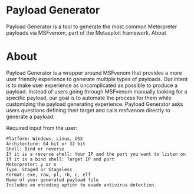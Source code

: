 # Payload Generator
Payload Generator is a tool to generate the most common Meterpreter payloads via MSFvenom, part of the Metasploit framework.
About

# About
Payload Generator is a wrapper around MSFvenom that provides a more user friendly experience to generate multiple types of payloads. Our intent is to make user experience as uncomplicated as possible to produce a payload. Instead of users going through MSFvenom manually looking for a specific payload, our goal is to automate the process for them while customizing the payload generating experience. Payload Generator asks users questions defining their target and calls msfvenom directly to generate a payload.

Required input from the user:

    Platform: Windows, Linux, OSX
    Architecture: 64 bit or 32 bit
    Shell: Bind or reverse
    If it is a reverse shell: Your IP and the port you want to listen on
    If it is a bind shell: Target IP and port
    Meterpreter: y or n
    Type: Staged or Stageless
    Format: exe, raw, pl, rb, c, elf
    Name of your generated payload file
    Includes an encoding option to evade antivirus detection.
